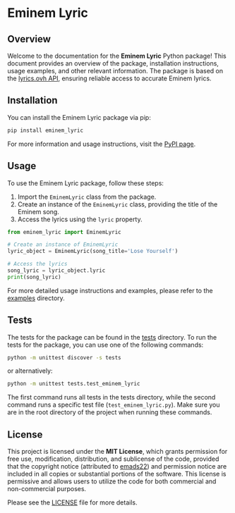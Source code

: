 # Eminem Lyric

## Overview
Welcome to the documentation for the **Eminem Lyric** Python package! This document provides an overview of the package, installation instructions, usage examples, and other relevant information. The package is based on the [lyrics.ovh API](https://lyrics.ovh/), ensuring reliable access to accurate Eminem lyrics.

## Installation
You can install the Eminem Lyric package via pip:

```bash
pip install eminem_lyric
```

For more information and usage instructions, visit the [PyPI page](https://pypi.org/project/eminem_lyric/).

## Usage
To use the Eminem Lyric package, follow these steps:

1. Import the `EminemLyric` class from the package.
2. Create an instance of the `EminemLyric` class, providing the title of the Eminem song.
3. Access the lyrics using the `lyric` property.

```python
from eminem_lyric import EminemLyric

# Create an instance of EminemLyric
lyric_object = EminemLyric(song_title='Lose Yourself')

# Access the lyrics
song_lyric = lyric_object.lyric
print(song_lyric)
```

For more detailed usage instructions and examples, please refer to the [examples](../examples) directory.

## Tests
The tests for the package can be found in the [tests](../tests) directory. 
To run the tests for the package, you can use one of the following commands:

```bash
python -m unittest discover -s tests
```

or alternatively:

```bash
python -m unittest tests.test_eminem_lyric
```

The first command runs all tests in the tests directory, while the second command runs a specific test file (`test_eminem_lyric.py`). Make sure you are in the root directory of the project when running these commands.

## License
This project is licensed under the **MIT License**, which grants permission for free use, modification, distribution, and sublicense of the code, provided that the copyright notice (attributed to [emads22](https://github.com/emads22)) and permission notice are included in all copies or substantial portions of the software. This license is permissive and allows users to utilize the code for both commercial and non-commercial purposes.

Please see the [LICENSE](LICENSE) file for more details.
